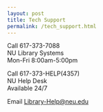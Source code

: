 ```yaml
---
layout: post
title: Tech Support
permalink: /tech_support.html
---
```

Call 617-373-7088  
NU Library Systems  
Mon-Fri 8:00am-5:00pm 

Call 617-373-HELP(4357)  
NU Help Desk  
Available 24/7  

Email [Library-Help@neu.edu](mailto:Library-Help@neu.edu) 

